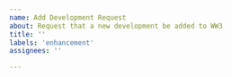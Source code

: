 ```yaml
---
name: Add Development Request
about: Request that a new development be added to WW3
title: ''
labels: 'enhancement'
assignees: ''

---
```

